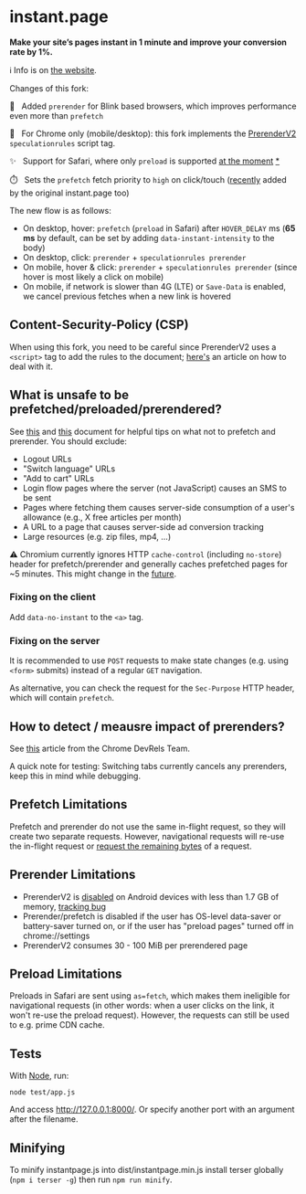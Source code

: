 # instant.page

**Make your site’s pages instant in 1 minute and improve your conversion rate by 1%.**

ℹ️ Info is on [the website](https://instant.page).

Changes of this fork:

 🚀  &nbsp; Added `prerender` for Blink based browsers, which improves performance even more than `prefetch`
 
 🧪  &nbsp; For Chrome only (mobile/desktop): this fork implements the [PrerenderV2](https://chromestatus.com/feature/5197044678393856) `speculationrules` script tag.
 
 ✨  &nbsp; Support for Safari, where only `preload` is supported [at the moment](https://caniuse.com/link-rel-prefetch) [*](#preload-limiations)

 ⏱️  &nbsp; Sets the `prefetch` fetch priority to `high` on click/touch ([recently](https://github.com/instantpage/instant.page/commit/e7648798ac3255f5852bb0856b2bbef90cac1f1a) added by the original instant.page too) 
 
 The new flow is as follows:
 
 - On desktop, hover: `prefetch` (`preload` in Safari) after `HOVER_DELAY` ms (**65 ms** by default, can be set by adding `data-instant-intensity` to the body)
 - On desktop, click: `prerender` + `speculationrules prerender`
 - On mobile, hover & click: `prerender` + `speculationrules prerender` (since hover is most likely a click on mobile)
 - On mobile, if network is slower than 4G (LTE) or `Save-Data` is enabled, we cancel previous fetches when a new link is hovered

## Content-Security-Policy (CSP)

When using this fork, you need to be careful since PrerenderV2 uses a `<script>` tag to add the rules to the document; [here's](https://developer.chrome.com/blog/prerender-pages/#speculation-rules-and-content-security-policy) an article on how to deal with it.

## What is unsafe to be prefetched/preloaded/prerendered?

See [this](https://docs.google.com/document/d/1_9XkDUKMGf2f3tDt1gvQQjfliNLpGyFf36BB1-NUZ98/edit) and [this](https://addyosmani.com/blog/what-not-to-prefetch-prerender/) document for helpful tips on what not to prefetch and prerender. You should exclude:
- Logout URLs
- "Switch language" URLs
- "Add to cart" URLs
- Login flow pages where the server (not JavaScript) causes an SMS to be sent
- Pages where fetching them causes server-side consumption of a user's allowance (e.g., X free articles per month)
- A URL to a page that causes server-side ad conversion tracking
- Large resources (e.g. zip files, mp4, ...)

⚠️ Chromium currently ignores HTTP `cache-control` (including `no-store`) header for prefetch/prerender and generally caches prefetched pages for ~5 minutes. This might change in the [future](https://chromestatus.com/feature/5087526916718592).

### Fixing on the client

Add `data-no-instant` to the `<a>` tag.

### Fixing on the server

It is recommended to use `POST` requests to make state changes (e.g. using `<form>` submits) instead of a regular `GET` navigation.

As alternative, you can check the request for the `Sec-Purpose` HTTP header, which will contain `prefetch`.

## How to detect / meausre impact of prerenders?

See [this](https://developer.chrome.com/blog/prerender-pages/#detecting-and-disabling-prerendering) article from the Chrome DevRels Team.

A quick note for testing: Switching tabs currently cancels any prerenders, keep this in mind while debugging.

## Prefetch Limitations

Prefetch and prerender do not use the same in-flight request, so they will create two separate requests. However, navigational requests will re-use the in-flight request or [request the remaining bytes](https://developer.mozilla.org/en-US/docs/Web/HTTP/Link_prefetching_FAQ#what_happens_if_i_click_on_a_link_while_something_is_being_prefetched) of a request.

## Prerender Limitations

- PrerenderV2 is [disabled](https://source.chromium.org/chromium/chromium/src/+/main:content/browser/preloading/prerender/prerender_host_registry.cc;l=44;drc=61bc5ca953c07dca60dd1e4de000da97e7bc4e3f;bpv=1;bpt=1) on Android devices with less than 1.7 GB of memory, [tracking bug](https://bugs.chromium.org/p/chromium/issues/detail?id=1382697)
- Prerender/prefetch is disabled if the user has OS-level data-saver or battery-saver turned on, or if the user has "preload pages" turned off in chrome://settings
- PrerenderV2 consumes 30 - 100 MiB per prerendered page

## Preload Limitations

Preloads in Safari are sent using `as=fetch`, which makes them ineligible for navigational requests (in other words: when a user clicks on the link, it won't re-use the preload request). However, the requests can still be used to e.g. prime CDN cache.

## Tests

With [Node](https://nodejs.org/), run:

`node test/app.js`

And access http://127.0.0.1:8000/. Or specify another port with an argument after the filename.

## Minifying

To minify instantpage.js into dist/instantpage.min.js install terser globally (`npm i terser -g`) then run `npm run minify`.
